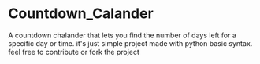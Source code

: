 # Countdown_Calander
A countdown chalander that lets you find the number of days left for a specific day or time. it's just simple project made with python basic syntax. feel free to contribute or fork the project
